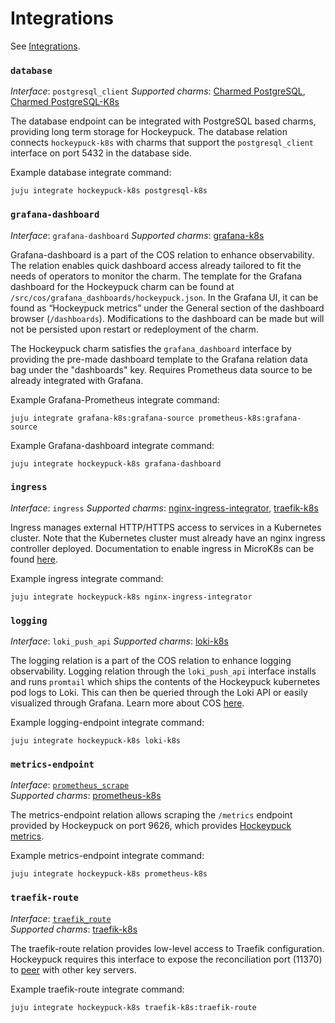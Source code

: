 # Integrations

See [Integrations](https://charmhub.io/hockeypuck-k8s/integrations).

### `database`

_Interface_: `postgresql_client`
_Supported charms_: [Charmed PostgreSQL](https://charmhub.io/postgresql), [Charmed PostgreSQL-K8s](https://charmhub.io/postgresql-k8s)

The database endpoint can be integrated with PostgreSQL based charms, providing long term storage for Hockeypuck.
The database relation connects `hockeypuck-k8s` with charms that support the `postgresql_client` interface on port 5432
in the database side.

Example database integrate command: 
```
juju integrate hockeypuck-k8s postgresql-k8s
```

### `grafana-dashboard`

_Interface_: `grafana-dashboard`
_Supported charms_: [grafana-k8s](https://charmhub.io/grafana-k8s)

Grafana-dashboard is a part of the COS relation to enhance observability.
The relation enables quick dashboard access already tailored to fit the needs of
operators to monitor the charm. The template for the Grafana dashboard for the
Hockeypuck charm can be found at `/src/cos/grafana_dashboards/hockeypuck.json`.
In the Grafana UI, it can be found as “Hockeypuck metrics” under the General section of the 
dashboard browser (`/dashboards`). Modifications to the dashboard can be made but will not be 
persisted upon restart or redeployment of the charm.

The Hockeypuck charm satisfies the `grafana_dashboard` interface by providing the 
pre-made dashboard template to the Grafana relation data bag under the "dashboards" key. 
Requires Prometheus data source to be already integrated with Grafana.

Example Grafana-Prometheus integrate command: 
```
juju integrate grafana-k8s:grafana-source prometheus-k8s:grafana-source
```  
Example Grafana-dashboard integrate command: 
```
juju integrate hockeypuck-k8s grafana-dashboard
```

### `ingress`

_Interface_: `ingress`
_Supported charms_: [nginx-ingress-integrator](https://charmhub.io/nginx-ingress-integrator), [traefik-k8s](https://charmhub.io/traefik-k8s)

Ingress manages external HTTP/HTTPS access to services in a Kubernetes cluster.
Note that the Kubernetes cluster must already have an nginx ingress controller deployed. 
Documentation to enable ingress in MicroK8s can be found 
[here](https://microk8s.io/docs/addon-ingress).

Example ingress integrate command: 
```
juju integrate hockeypuck-k8s nginx-ingress-integrator
```

### `logging`

_Interface_: `loki_push_api`
_Supported charms_: [loki-k8s](https://charmhub.io/loki-k8s)

The logging relation is a part of the COS relation to enhance logging observability.
Logging relation through the `loki_push_api` interface installs and runs `promtail` which ships the
contents of the Hockeypuck kubernetes pod logs to Loki.
This can then be queried through the Loki API or easily visualized through Grafana. Learn more about COS
[here](https://charmhub.io/topics/canonical-observability-stack).

Example logging-endpoint integrate command: 
```
juju integrate hockeypuck-k8s loki-k8s
```

### `metrics-endpoint`

_Interface_: [`prometheus_scrape`](https://charmhub.io/interfaces/prometheus_scrape-v0)  
_Supported charms_: [prometheus-k8s](https://charmhub.io/prometheus-k8s)

The metrics-endpoint relation allows scraping the `/metrics` endpoint provided by Hockeypuck
on port 9626, which provides [Hockeypuck metrics](https://charmhub.io/hockeypuck-k8s/docs/reference-metrics). 

Example metrics-endpoint integrate command: 
```
juju integrate hockeypuck-k8s prometheus-k8s
```

### `traefik-route`

_Interface_: [`traefik_route`](https://charmhub.io/traefik-k8s/integrations#traefik-route)  
_Supported charms_: [traefik-k8s](https://charmhub.io/traefik-k8s)

The traefik-route relation provides low-level access to Traefik configuration. Hockeypuck requires 
this interface to expose the reconciliation port (11370) to [peer](https://hockeypuck.io/configuration.html#:~:text=1.4.-,Recon,-Hockeypuck%20supports%20the) with other key servers.

Example traefik-route integrate command: 
```
juju integrate hockeypuck-k8s traefik-k8s:traefik-route
```
